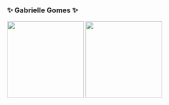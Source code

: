 ### ✨ Gabrielle Gomes ✨

<div>
  <img height="180em" src="https://github-readme-stats.vercel.app/api?username=gabriellegomess&theme=midnight-purple&show_icons=true">
  <img height="180em" src="https://github-readme-stats.vercel.app/api/top-langs/?username=gabriellegomess&theme=midnight-purple">
</div>
